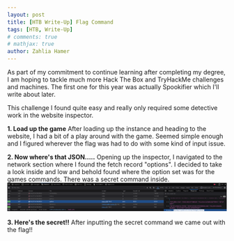 ```yaml
---
layout: post
title: [HTB Write-Up] Flag Command
tags: [HTB, Write-Up]
# comments: true
# mathjax: true
author: Zahlia Hamer
---
```


As part of my commitment to continue learning after completing my degree, I am hoping to tackle much more Hack The Box and TryHackMe challenges and machines. The first one for this year was actually Spookifier which I'll write about later. 

This challenge I found quite easy and really only required some detective work in the website inspector. 

**1. Load up the game**
After loading up the instance and heading to the website, I had a bit of a play around with the game. Seemed simple enough and I figured wherever the flag was had to do with some kind of input issue.

**2. Now where's that JSON.....**
Opening up the inspector, I navigated to the network section where I found the fetch record "options". I decided to take a look inside and low and behold found where the option set was for the games commands. There was a secret command inside.
![Secret Command](/assets/img/HTB/flagcommand1.png)

**3. Here's the secret!!**
After inputting the secret command we came out with the flag!!

